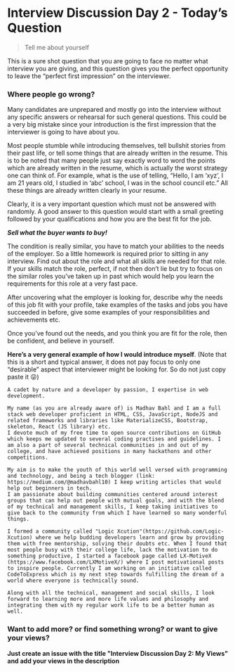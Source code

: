 # Interview Discussion Day 2 - Today’s Question

> Tell me about yourself

This is a sure shot question that you are going to face no matter what interview you are giving, and this question gives you the perfect opportunity to leave the “perfect first impression” on the interviewer.

### Where people go wrong?

Many candidates are unprepared and mostly go into the interview without any specific answers or rehearsal for such general questions. This could be a very big mistake since your introduction is the first impression that the interviewer is going to have about you.

Most people stumble while introducing themselves, tell bullshit stories from their past life, or tell some things that are already written in the resume. This is to be noted that many people just say exactly word to word the points which are already written in the resume, which is actually the worst strategy one can think of. For example, what is the use of telling, “Hello, I am ‘xyz’, I am 21 years old, I studied in ‘abc’ school, I was in the school council etc.” All these things are already written clearly in your resume.

Clearly, it is a very important question which must not be answered with randomly. A good answer to this question would start with a small greeting followed by your qualifications and how you are the best fit for the job.

**_Sell what the buyer wants to buy!_**

The condition is really similar, you have to match your abilities to the needs of the employer. So a little homework is required prior to sitting in any interview. Find out about the role and what all skills are needed for that role. If your skills match the role, perfect, if not then don’t lie but try to focus on the similar roles you’ve taken up in past which would help you learn the requirements for this role at a very fast pace.

After uncovering what the employer is looking for, describe why the needs of this job fit with your profile, take examples of the tasks and jobs you have succeeded in before, give some examples of your responsibilities and achievements etc.

Once you’ve found out the needs, and you think you are fit for the role, then be confident, and believe in yourself.

**Here’s a very general example of how I would introduce myself**. (Note that this is a short and typical answer, it does not pay focus to only one “desirable” aspect that interviewer might be looking for. So do not just copy paste it 😜)

```
A cadet by nature and a developer by passion, I expertise in web development.

My name (as you are already aware of) is Madhav Bahl and I am a full stack web developer proficient in HTML, CSS, JavaScript, NodeJS and related frameworks and libraries like MaterializeCSS, Bootstrap, skeleton, React (JS library) etc.
I devote much of my free time to open source contributions on GitHub which keeps me updated to several coding practises and guidelines. I am also a part of several technical communities in and out of my college, and have achieved positions in many hackathons and other competitions.

My aim is to make the youth of this world well versed with programming and technology, and being a tech blogger (link: https://medium.com/@madhavbahl10) I keep writing articles that would help out beginners in tech.
I am passionate about building communities centered around interest groups that can help out people with mutual goals, and with the blend of my technical and management skills, I keep taking initiatives to give back to the community from which I have learned so many wonderful things.

I formed a community called "Logic Xcution"(https://github.com/Logic-Xcution) where we help budding developers learn and grow by providing them with free mentorship, solving their doubts etc. When I found that most people busy with their college life, lack the motivation to do something productive, I started a facebook page called LX-MotiveX (https://www.facebook.com/LXMotiveX/) where I post motivational posts to inspire people. Currently I am working on an initiative called CodeToExpress which is my next step towards fulfilling the dream of a world where everyone is technically sound.

Along with all the technical, management and social skills, I look forward to learning more and more life values and philosophy and integrating them with my regular work life to be a better human as well.
```

### Want to add more? or find something wrong? or want to give your views?

**Just create an issue with the title "Interview Discussion Day 2: My Views" and add your views in the description**